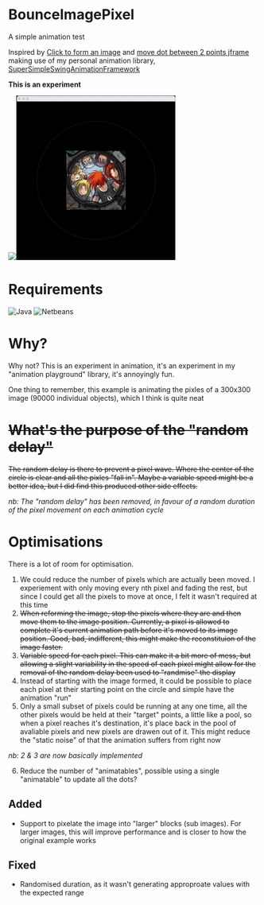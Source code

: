 # BounceImagePixel

A simple animation test

Inspired by [Click to form an image](https://codepen.io/allanpope/pen/LVWYYd) and [move dot between 2 points jframe](https://stackoverflow.com/questions/70718553/move-dot-between-2-points-jframe/70718933#70718933) making use of my personal animation library, [SuperSimpleSwingAnimationFramework
](https://github.com/RustyKnight/SuperSimpleSwingAnimationFramework)

**This is an experiment**

<img src="Bouncy.gif"><img src="Bouncy02.gif">

# Requirements

![Java](https://img.shields.io/badge/Java-16.0.2-orange) ![Netbeans](https://img.shields.io/badge/Netbeans-12.4-orange)

# Why?

Why not?  This is an experiment in animation, it's an experiment in my "animation playground" library, it's annoyingly fun.

One thing to remember, this example is animating the pixles of a 300x300 image (90000 individual objects), which I think is quite neat

# ~~What's the purpose of the "random delay"~~

~~The random delay is there to prevent a pixel wave.  Where the center of the circle is clear and all the pixles "fall in".  Maybe a variable speed might be a better idea, but I did find this produced other side effects.~~

*nb: The "random delay" has been removed, in favour of a random duration of the pixel movement on each animation cycle*

# Optimisations

There is a lot of room for optimisation.  

1. We could reduce the number of pixels which are actually been moved.  I experiement with only moving every nth pixel and fading the rest, but since I could get all the pixels to move at once, I felt it wasn't required at this time
2. ~~When reforming the image, stop the pixels where they are and then move them to the image position.  Currently, a pixel is allowed to complete it's current animation path before it's moved to its image position.  Good, bad, indifferent, this might make the reconstituion of the image faster.~~
3. ~~Variable speed for each pixel.  This can make it a bit more of mess, but allowing a slight variability in the speed of each pixel might allow for the removal of the random delay been used to "randmise" the display~~
4. Instead of starting with the image formed, it could be possible to place each pixel at their starting point on the circle and simple have the animation "run"
5. Only a small subset of pixels could be running at any one time, all the other pixels would be held at their "target" points, a little like a pool, so when a pixel reaches it's destination, it's place back in the pool of avaliable pixels and new pixels are drawen out of it.  This might reduce the "static noise" of that the animation suffers from right now

*nb: 2 & 3 are now basically implemented*

6. Reduce the number of "animatables", possible using a single "animatable" to update all the dots?

## Added

* Support to pixelate the image into "larger" blocks (sub images).  For larger images, this will improve performance and is closer to how the original example works

## Fixed

* Randomised duration, as it wasn't generating approproate values with the expected range
